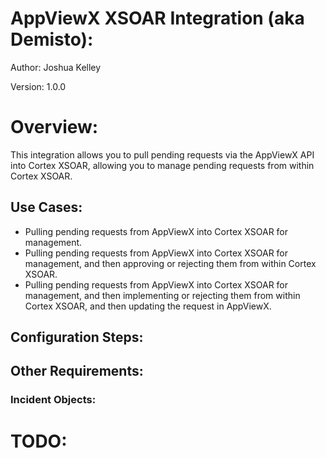 # AppViewX XSOAR Integration (aka Demisto):
Author: Joshua Kelley

Version: 1.0.0

# Overview:
This integration allows you to pull pending requests via the AppViewX API into Cortex XSOAR, allowing you to manage pending requests from within Cortex XSOAR.

## Use Cases:
- Pulling pending requests from AppViewX into Cortex XSOAR for management.
- Pulling pending requests from AppViewX into Cortex XSOAR for management, and then approving or rejecting them from within Cortex XSOAR.
- Pulling pending requests from AppViewX into Cortex XSOAR for management, and then implementing or rejecting them from within Cortex XSOAR, and then updating the request in AppViewX.

## Configuration Steps:

## Other Requirements:

### Incident Objects:

# TODO: